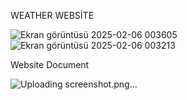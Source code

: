WEATHER WEBSİTE

![Ekran görüntüsü 2025-02-06 003605](https://github.com/user-attachments/assets/177f4d02-3f85-4905-b7fe-0c380e5f3523)
![Ekran görüntüsü 2025-02-06 003213](https://github.com/user-attachments/assets/5d1c0775-11e4-4ad9-81ab-50891950771d)

Website Document

![Uploading screenshot.png…]()
